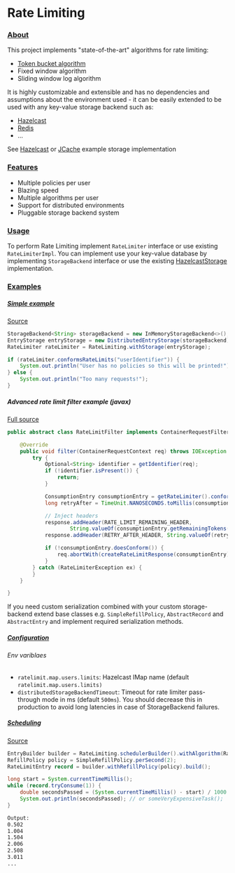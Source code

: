 # Rate Limiting

### [About][about]

This project implements "state-of-the-art" algorithms for rate limiting:
  - [Token bucket algorithm][token-bucket]
  - Fixed window algorithm
  - Sliding window log algorithm

It is highly customizable and extensible and has no dependencies and assumptions about the environment used - it can be easily extended to be used with any key-value storage backend such as:
  - [Hazelcast][hazelcast]
  - [Redis][redis]
  - ...

See [Hazelcast][hazelcast-storage] or [JCache][jcache-storage] example storage implementation


### [Features][features]

- Multiple policies per user
- Blazing speed
- Multiple algorithms per user
- Support for distributed environments
- Pluggable storage backend system

### [Usage][usage]

To perform Rate Limiting implement `RateLimiter` interface or use existing `RateLimiterImpl`. You can implement use your key-value database by implementing `StorageBackend` interface or use the existing [HazelcastStorage][hazelcast-storage] implementation. 

### [Examples][examples]

##### [Simple example][simple-example]

[Source][simple-example-source]

```java
StorageBackend<String> storageBackend = new InMemoryStorageBackend<>(); // in memory impl.
EntryStorage entryStorage = new DistributedEntryStorage(storageBackend); // async mode
RateLimiter rateLimiter = RateLimiting.withStorage(entryStorage);

if (rateLimiter.conformsRateLimits("userIdentifier")) {
    System.out.println("User has no policies so this will be printed!");
} else {
    System.out.println("Too many requests!");
}
```

##### Advanced rate limit filter example (javax)

[Full source][rate-limit-filter-source]

```java
public abstract class RateLimitFilter implements ContainerRequestFilter {

    @Override
    public void filter(ContainerRequestContext req) throws IOException {
        try {
            Optional<String> identifier = getIdentifier(req);
            if (!identifier.isPresent()) {
                return;
            }

            ConsumptionEntry consumptionEntry = getRateLimiter().conformRateLimitsWithConsumption(identifier.get());
            long retryAfter = TimeUnit.NANOSECONDS.toMillis(consumptionEntry.getNanosUntilConsumption());

            // Inject headers
            response.addHeader(RATE_LIMIT_REMAINING_HEADER,
                    String.valueOf(consumptionEntry.getRemainingTokens()));
            response.addHeader(RETRY_AFTER_HEADER, String.valueOf(retryAfter));

            if (!consumptionEntry.doesConform()) {
                req.abortWith(createRateLimitResponse(consumptionEntry));
            }
        } catch (RateLimiterException ex) {
        }
    }

}
```


If you need custom serialization combined with your custom storage-backend extend base classes e.g. `SimpleRefillPolicy`, `AbstractRecord` and `AbstractEntry` and implement required serialization methods.

##### [Configuration][configuration]

###### Env variblaes
- `ratelimit.map.users.limits`: Hazelcast IMap name (default `ratelimit.map.users.limits)`
- `distributedStorageBackendTimeout`: Timeout for rate limiter pass-through mode in ms (default `500ms`). You should decrease this in production to avoid long latencies in case of StorageBackend failures.

##### [Scheduling][scheduling]

[Source][scheduling-example-source]

```java
EntryBuilder builder = RateLimiting.schedulerBuilder().withAlgorithm(RateLimitAlgorithm.TOKEN_BUCKET);
RefillPolicy policy = SimpleRefillPolicy.perSecond(2);
RateLimitEntry record = builder.withRefillPolicy(policy).build();

long start = System.currentTimeMillis();
while (record.tryConsume(1)) {
	double secondsPassed = (System.currentTimeMillis() - start) / 1000.0;
	System.out.println(secondsPassed); // or someVeryExpensiveTask();
}
```


```sh
Output:
0.502
1.004
1.504
2.006
2.508
3.011
...
```


[hazelcast-storage]: https://github.com/Meemaw/rate-limiting/blob/master/ratelimit-hazelcast/src/main/java/io/github/meemaw/ratelimit/hazelcast/HazelcastStorage.java
[jcache-storage]: https://github.com/Meemaw/rate-limiting/blob/master/ratelimit-jcache/src/main/java/io/github/meemaw/ratelimit/jcache/JCacheStorage.java
[about]: https://github.com/Meemaw/rate-limiting#about
[features]: https://github.com/Meemaw/rate-limiting#features
[usage]: https://github.com/Meemaw/rate-limiting#usage
[configuration]: https://github.com/Meemaw/rate-limiting#configuration
[scheduling]: https://github.com/Meemaw/rate-limiting#scheduling
[hazelcast]: https://hazelcast.com/
[redis]: https://redis.io/
[token-bucket]: https://en.wikipedia.org/wiki/Token_bucket
[simple-example]: https://github.com/Meemaw/rate-limiting#simple-example
[simple-example-source]: https://github.com/Meemaw/rate-limiting/blob/master/ratelimit-examples/src/main/java/io/github/meemaw/ratelimit/examples/SimpleRateLimitingExample.java
[scheduling-example-source]: https://github.com/Meemaw/rate-limiting/blob/master/ratelimit-examples/src/main/java/io/github/meemaw/ratelimit/examples/SchedulingExample.java
[examples]: https://github.com/Meemaw/rate-limiting/tree/master/ratelimit-examples/src/main/java/io/github/meemaw/ratelimit/examples
[rate-limit-filter-source]: https://github.com/Meemaw/rate-limiting/blob/master/ratelimit-examples/src/main/java/io/github/meemaw/ratelimit/examples/RateLimitFilter.java
